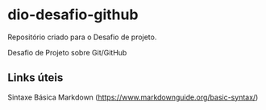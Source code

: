 # dio-desafio-github
Repositório criado para o Desafio de projeto.

Desafio de Projeto sobre Git/GitHub
## Links úteis
Sintaxe Básica Markdown (https://www.markdownguide.org/basic-syntax/)
